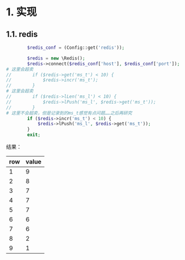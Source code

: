 # 1. 实现
## 1.1. redis
```php
        $redis_conf = (Config::get('redis'));

        $redis = new \Redis();
        $redis->connect($redis_conf['host'], $redis_conf['port']);
# 这里会超卖
//        if ($redis->get('ms_t') < 10) {
//            $redis->incr('ms_t');
//        }
# 这里会超卖
//        if ($redis->lLen('ms_l') < 10) {
//            $redis->lPush('ms_l', $redis->get('ms_t'));
//        }
# 这里不会超卖，但是记录到的ms_t感觉有点问题……之后再研究
        if ($redis->incr('ms_t') < 10) {
            $redis->lPush('ms_l', $redis->get('ms_t'));
        }
        exit;
```

结果：

| row | value |
| :-- | :---- |
| 1   | 9     |
| 2   | 8     |
| 3   | 7     |
| 4   | 7     |
| 5   | 7     |
| 6   | 6     |
| 7   | 6     |
| 8   | 2     |
| 9   | 1     |